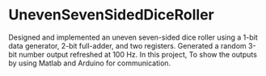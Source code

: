 # UnevenSevenSidedDiceRoller
Designed and implemented an uneven seven-sided dice roller using a 1-bit data generator, 2-bit full-adder, and two registers. Generated a random 3-bit number output refreshed at 100 Hz. In this project, To show the outputs by using Matlab and Arduino for communication.
